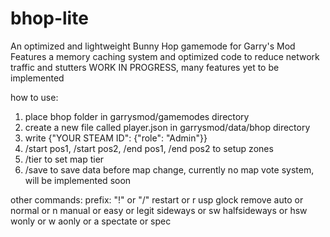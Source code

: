 # bhop-lite
An optimized and lightweight Bunny Hop gamemode for Garry's Mod
Features a memory caching system and optimized code to reduce network traffic and stutters
WORK IN PROGRESS, many features yet to be implemented

how to use:
1. place bhop folder in garrysmod/gamemodes directory
2. create a new file called player.json in garrysmod/data/bhop directory
3. write {"YOUR STEAM ID": {"role": "Admin"}}
4. /start pos1, /start pos2, /end pos1, /end pos2 to setup zones
5. /tier <tier> to set map tier
6. /save to save data before map change, currently no map vote system, will be implemented soon

other commands:
prefix: "!" or "/"
restart or r
usp
glock
remove
auto or normal or n
manual or easy or legit
sideways or sw
halfsideways or hsw
wonly or w
aonly or a
spectate or spec
